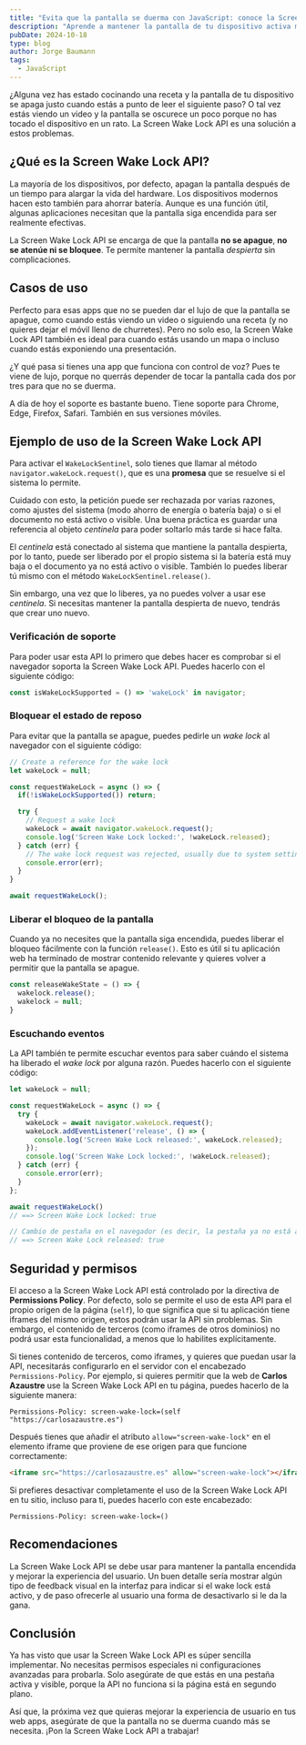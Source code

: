 ```yaml
---
title: "Evita que la pantalla se duerma con JavaScript: conoce la Screen Wake Lock API"
description: "Aprende a mantener la pantalla de tu dispositivo activa mientras sigues una receta o ves contenido sin interrupciones, usando la Screen Wake Lock API en JavaScript."
pubDate: 2024-10-18
type: blog
author: Jorge Baumann
tags:
  - JavaScript
---
```


¿Alguna vez has estado cocinando una receta y la pantalla de tu dispositivo se apaga justo cuando estás a punto de leer el siguiente paso? O tal vez estás viendo un video y la pantalla se oscurece un poco porque no has tocado el dispositivo en un rato. La Screen Wake Lock API es una solución a estos problemas.

## ¿Qué es la Screen Wake Lock API?

La mayoría de los dispositivos, por defecto, apagan la pantalla después de un tiempo para alargar la vida del hardware. Los dispositivos modernos hacen esto también para ahorrar batería. Aunque es una función útil, algunas aplicaciones necesitan que la pantalla siga encendida para ser realmente efectivas.

La Screen Wake Lock API se encarga de que la pantalla **no se apague**, **no se atenúe ni se bloquee**. Te permite mantener la pantalla _despierta_ sin complicaciones.

## Casos de uso

Perfecto para esas apps que no se pueden dar el lujo de que la pantalla se apague, como cuando estás viendo un video o siguiendo una receta (y no quieres dejar el móvil lleno de churretes). Pero no solo eso, la Screen Wake Lock API también es ideal para cuando estás usando un mapa o incluso cuando estás exponiendo una presentación.

¿Y qué pasa si tienes una app que funciona con control de voz? Pues te viene de lujo, porque no querrás depender de tocar la pantalla cada dos por tres para que no se duerma. 

A día de hoy el soporte es bastante bueno. Tiene soporte para Chrome, Edge, Firefox, Safari. También en sus versiones móviles.

## Ejemplo de uso de la Screen Wake Lock API

Para activar el `WakeLockSentinel`, solo tienes que llamar al método `navigator.wakeLock.request()`, que es una **promesa** que se resuelve si el sistema lo permite. 

Cuidado con esto, la petición puede ser rechazada por varias razones, como ajustes del sistema (modo ahorro de energía o batería baja) o si el documento no está activo o visible. Una buena práctica es guardar una referencia al objeto _centinela_ para poder soltarlo más tarde si hace falta.

El _centinela_ está conectado al sistema que mantiene la pantalla despierta, por lo tanto, puede ser liberado por el propio sistema si la batería está muy baja o el documento ya no está activo o visible. También lo puedes liberar tú mismo con el método `WakeLockSentinel.release()`. 

Sin embargo, una vez que lo liberes, ya no puedes volver a usar ese _centinela_. Si necesitas mantener la pantalla despierta de nuevo, tendrás que crear uno nuevo.

### Verificación de soporte

Para poder usar esta API lo primero que debes hacer es comprobar si el navegador soporta la Screen Wake Lock API. Puedes hacerlo con el siguiente código:

```javascript
const isWakeLockSupported = () => 'wakeLock' in navigator;
```

### Bloquear el estado de reposo
Para evitar que la pantalla se apague, puedes pedirle un _wake lock_ al navegador con el siguiente código:

```javascript
// Create a reference for the wake lock
let wakeLock = null;

const requestWakeLock = async () => {
  if(!isWakeLockSupported()) return;

  try {
    // Request a wake lock
    wakeLock = await navigator.wakeLock.request();
    console.log('Screen Wake Lock locked:', !wakeLock.released);
  } catch (err) {
    // The wake lock request was rejected, usually due to system settings
    console.error(err);
  }
}

await requestWakeLock();
```

### Liberar el bloqueo de la pantalla

Cuando ya no necesites que la pantalla siga encendida, puedes liberar el bloqueo fácilmente con la función `release()`. Esto es útil si tu aplicación web ha terminado de mostrar contenido relevante y quieres volver a permitir que la pantalla se apague.

```javascript
const releaseWakeState = () => {
  wakelock.release();
  wakelock = null;
}
```

### Escuchando eventos

La API también te permite escuchar eventos para saber cuándo el sistema ha liberado el _wake lock_ por alguna razón. Puedes hacerlo con el siguiente código:

```javascript
let wakeLock = null;

const requestWakeLock = async () => {
  try {
    wakeLock = await navigator.wakeLock.request();
    wakeLock.addEventListener('release', () => {
      console.log('Screen Wake Lock released:', wakeLock.released);
    });
    console.log('Screen Wake Lock locked:', !wakeLock.released);
  } catch (err) {
    console.error(err);
  }
};

await requestWakeLock()
// ==> Screen Wake Lock locked: true

// Cambio de pestaña en el navegador (es decir, la pestaña ya no está activa)
// ==> Screen Wake Lock released: true
```


## Seguridad y permisos

El acceso a la Screen Wake Lock API está controlado por la directiva de **Permissions Policy**. Por defecto, solo se permite el uso de esta API para el propio origen de la página (`self`), lo que significa que si tu aplicación tiene iframes del mismo origen, estos podrán usar la API sin problemas. Sin embargo, el contenido de terceros (como iframes de otros dominios) no podrá usar esta funcionalidad, a menos que lo habilites explícitamente.

Si tienes contenido de terceros, como iframes, y quieres que puedan usar la API, necesitarás configurarlo en el servidor con el encabezado `Permissions-Policy`. Por ejemplo, si quieres permitir que la web de **Carlos Azaustre** use la Screen Wake Lock API en tu página, puedes hacerlo de la siguiente manera:


```http
Permissions-Policy: screen-wake-lock=(self "https://carlosazaustre.es")
```

Después tienes que añadir el atributo `allow="screen-wake-lock"` en el elemento iframe que proviene de ese origen para que funcione correctamente:

```html
<iframe src="https://carlosazaustre.es" allow="screen-wake-lock"></iframe>
```

Si prefieres desactivar completamente el uso de la Screen Wake Lock API en tu sitio, incluso para ti, puedes hacerlo con este encabezado:

```http
Permissions-Policy: screen-wake-lock=()
```

## Recomendaciones

La Screen Wake Lock API se debe usar para mantener la pantalla encendida y mejorar la experiencia del usuario. Un buen detalle sería mostrar algún tipo de feedback visual en la interfaz para indicar si el wake lock está activo, y de paso ofrecerle al usuario una forma de desactivarlo si le da la gana.

## Conclusión

Ya has visto que usar la Screen Wake Lock API es súper sencilla implementar. No necesitas permisos especiales ni configuraciones avanzadas para probarla. Solo asegúrate de que estás en una pestaña activa y visible, porque la API no funciona si la página está en segundo plano.

Así que, la próxima vez que quieras mejorar la experiencia de usuario en tus web apps, asegúrate de que la pantalla no se duerma cuando más se necesita. ¡Pon la Screen Wake Lock API a trabajar!
